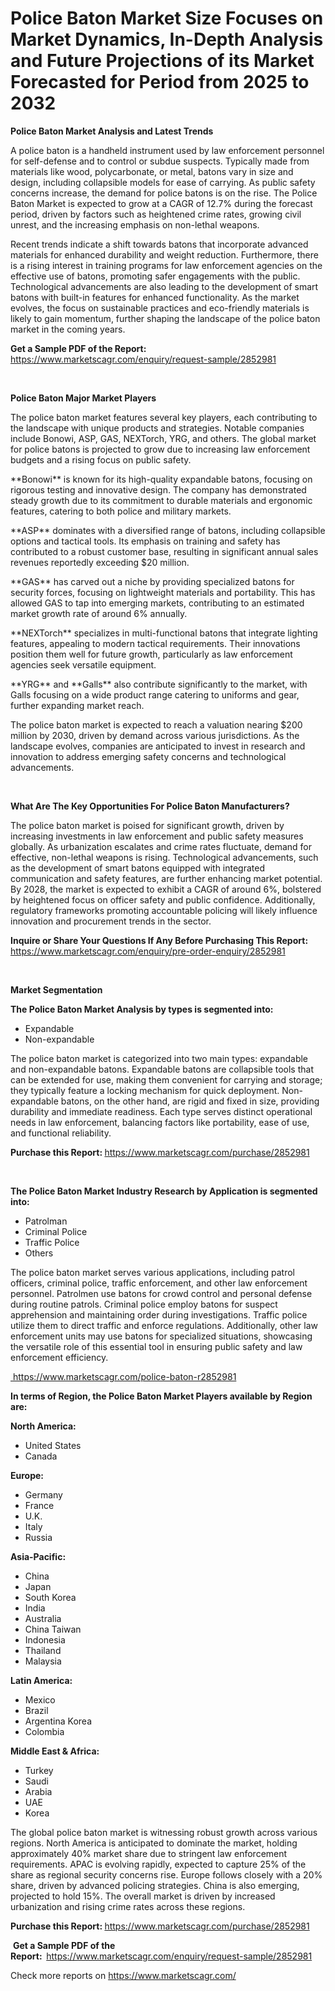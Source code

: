 <p><h1>Police Baton Market Size Focuses on Market Dynamics, In-Depth Analysis and Future Projections of its Market Forecasted for Period from 2025 to 2032</h1></p><p><strong>Police Baton Market Analysis and Latest Trends</strong></p>
<p><p>A police baton is a handheld instrument used by law enforcement personnel for self-defense and to control or subdue suspects. Typically made from materials like wood, polycarbonate, or metal, batons vary in size and design, including collapsible models for ease of carrying. As public safety concerns increase, the demand for police batons is on the rise. The Police Baton Market is expected to grow at a CAGR of 12.7% during the forecast period, driven by factors such as heightened crime rates, growing civil unrest, and the increasing emphasis on non-lethal weapons.</p><p>Recent trends indicate a shift towards batons that incorporate advanced materials for enhanced durability and weight reduction. Furthermore, there is a rising interest in training programs for law enforcement agencies on the effective use of batons, promoting safer engagements with the public. Technological advancements are also leading to the development of smart batons with built-in features for enhanced functionality. As the market evolves, the focus on sustainable practices and eco-friendly materials is likely to gain momentum, further shaping the landscape of the police baton market in the coming years.</p></p>
<p><strong>Get a Sample PDF of the Report:&nbsp;</strong> <a href="https://www.marketscagr.com/enquiry/request-sample/2852981?utm_campaign=2271&utm_medium=2&utm_source=Github&utm_content=ia&utm_term=11032025&utm_id=police-baton">https://www.marketscagr.com/enquiry/request-sample/2852981</a></p>
<p>&nbsp;</p>
<p><strong>Police Baton Major Market Players</strong></p>
<p><p>The police baton market features several key players, each contributing to the landscape with unique products and strategies. Notable companies include Bonowi, ASP, GAS, NEXTorch, YRG, and others. The global market for police batons is projected to grow due to increasing law enforcement budgets and a rising focus on public safety.</p><p>**Bonowi** is known for its high-quality expandable batons, focusing on rigorous testing and innovative design. The company has demonstrated steady growth due to its commitment to durable materials and ergonomic features, catering to both police and military markets.</p><p>**ASP** dominates with a diversified range of batons, including collapsible options and tactical tools. Its emphasis on training and safety has contributed to a robust customer base, resulting in significant annual sales revenues reportedly exceeding $20 million.</p><p>**GAS** has carved out a niche by providing specialized batons for security forces, focusing on lightweight materials and portability. This has allowed GAS to tap into emerging markets, contributing to an estimated market growth rate of around 6% annually.</p><p>**NEXTorch** specializes in multi-functional batons that integrate lighting features, appealing to modern tactical requirements. Their innovations position them well for future growth, particularly as law enforcement agencies seek versatile equipment.</p><p>**YRG** and **Galls** also contribute significantly to the market, with Galls focusing on a wide product range catering to uniforms and gear, further expanding market reach. </p><p>The police baton market is expected to reach a valuation nearing $200 million by 2030, driven by demand across various jurisdictions. As the landscape evolves, companies are anticipated to invest in research and innovation to address emerging safety concerns and technological advancements.</p></p>
<p>&nbsp;</p>
<p><strong>What Are The Key Opportunities For Police Baton Manufacturers?</strong></p>
<p><p>The police baton market is poised for significant growth, driven by increasing investments in law enforcement and public safety measures globally. As urbanization escalates and crime rates fluctuate, demand for effective, non-lethal weapons is rising. Technological advancements, such as the development of smart batons equipped with integrated communication and safety features, are further enhancing market potential. By 2028, the market is expected to exhibit a CAGR of around 6%, bolstered by heightened focus on officer safety and public confidence. Additionally, regulatory frameworks promoting accountable policing will likely influence innovation and procurement trends in the sector.</p></p>
<p><strong>Inquire or Share Your Questions If Any Before Purchasing This Report:</strong> <a href="https://www.marketscagr.com/enquiry/pre-order-enquiry/2852981?utm_campaign=2271&utm_medium=2&utm_source=Github&utm_content=ia&utm_term=11032025&utm_id=police-baton">https://www.marketscagr.com/enquiry/pre-order-enquiry/2852981</a></p>
<p>&nbsp;</p>
<p><strong>Market Segmentation</strong></p>
<p><strong>The Police Baton Market Analysis by types is segmented into:</strong></p>
<p><ul><li>Expandable</li><li>Non-expandable</li></ul></p>
<p><p>The police baton market is categorized into two main types: expandable and non-expandable batons. Expandable batons are collapsible tools that can be extended for use, making them convenient for carrying and storage; they typically feature a locking mechanism for quick deployment. Non-expandable batons, on the other hand, are rigid and fixed in size, providing durability and immediate readiness. Each type serves distinct operational needs in law enforcement, balancing factors like portability, ease of use, and functional reliability.</p></p>
<p><strong>Purchase this Report:&nbsp;</strong><a href="https://www.marketscagr.com/purchase/2852981?utm_campaign=2271&utm_medium=2&utm_source=Github&utm_content=ia&utm_term=11032025&utm_id=police-baton">https://www.marketscagr.com/purchase/2852981</a></p>
<p>&nbsp;</p>
<p><strong>The Police Baton Market Industry Research by Application is segmented into:</strong></p>
<p><ul><li>Patrolman</li><li>Criminal Police</li><li>Traffic Police</li><li>Others</li></ul></p>
<p><p>The police baton market serves various applications, including patrol officers, criminal police, traffic enforcement, and other law enforcement personnel. Patrolmen use batons for crowd control and personal defense during routine patrols. Criminal police employ batons for suspect apprehension and maintaining order during investigations. Traffic police utilize them to direct traffic and enforce regulations. Additionally, other law enforcement units may use batons for specialized situations, showcasing the versatile role of this essential tool in ensuring public safety and law enforcement efficiency.</p></p>
<p><a href="https://www.marketscagr.com/police-baton-r2852981?utm_campaign=2271&utm_medium=2&utm_source=Github&utm_content=ia&utm_term=11032025&utm_id=police-baton">&nbsp;https://www.marketscagr.com/police-baton-r2852981</a></p>
<p><strong>In terms of Region, the Police Baton Market Players available by Region are:</strong></p>
<p>
    <p> <strong> North America: </strong>
        <ul>
            <li>United States</li>
            <li>Canada</li>
        </ul>
        </p> 
    <p> <strong> Europe: </strong>
        <ul>
            <li>Germany</li>
            <li>France</li>
            <li>U.K.</li>
            <li>Italy</li>
            <li>Russia</li>
        </ul>
        </p> 
    <p> <strong> Asia-Pacific: </strong>
        <ul>
            <li>China</li>
            <li>Japan</li>
            <li>South Korea</li>
            <li>India</li>
            <li>Australia</li>
            <li>China Taiwan</li>
            <li>Indonesia</li>
            <li>Thailand</li>
            <li>Malaysia</li>
        </ul>
        </p> 
    <p> <strong> Latin America: </strong>
        <ul>
            <li>Mexico</li>
            <li>Brazil</li>
            <li>Argentina Korea</li>
            <li>Colombia</li>
        </ul>
        </p> 
    <p> <strong> Middle East & Africa: </strong>
        <ul>
            <li>Turkey</li>
            <li>Saudi</li>
            <li>Arabia</li>
            <li>UAE</li>
            <li>Korea</li>
        </ul>
    </p>
    </p>
<p><p>The global police baton market is witnessing robust growth across various regions. North America is anticipated to dominate the market, holding approximately 40% market share due to stringent law enforcement requirements. APAC is evolving rapidly, expected to capture 25% of the share as regional security concerns rise. Europe follows closely with a 20% share, driven by advanced policing strategies. China is also emerging, projected to hold 15%. The overall market is driven by increased urbanization and rising crime rates across these regions.</p></p>
<p><strong>Purchase this Report: </strong><a href="https://www.marketscagr.com/purchase/2852981?utm_campaign=2271&utm_medium=2&utm_source=Github&utm_content=ia&utm_term=11032025&utm_id=police-baton">https://www.marketscagr.com/purchase/2852981</a></p>
<p>&nbsp;<strong>Get a Sample PDF of the Report:&nbsp;&nbsp;</strong><a href="https://www.marketscagr.com/enquiry/request-sample/2852981?utm_campaign=2271&utm_medium=2&utm_source=Github&utm_content=ia&utm_term=11032025&utm_id=police-baton">https://www.marketscagr.com/enquiry/request-sample/2852981</a></p>
<p><strong></strong></p>
<p>Check more reports on <a href="https://www.marketscagr.com/?utm_campaign=2271&utm_medium=2&utm_source=Github&utm_content=ia&utm_term=11032025&utm_id=police-baton">https://www.marketscagr.com/</a></p>